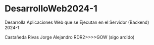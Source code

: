 # DesarrolloWeb2024-1
Desarrolla Aplicaciones Web que se Ejecutan en el Servidor (Backend) 2024-1

Castañeda Rivas Jorge Alejandro
RDR2>>>>GOW (sigo ardido)
